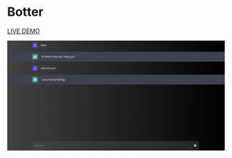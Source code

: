 # Botter

[LIVE DEMO](https://botter-dusky.vercel.app/)

![This is an image](https://github.com/GigaMania/Botter/blob/master/screen.png)



